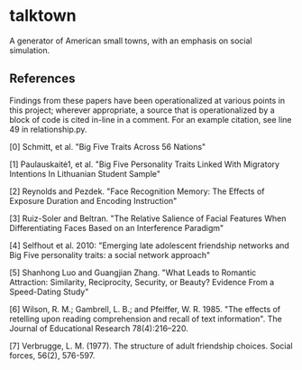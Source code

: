 # talktown
A generator of American small towns, with an emphasis on social simulation.




## References

Findings from these papers have been operationalized at various points in this project; wherever appropriate, a source that is operationalized by a block of code is cited in-line in a comment. For an example citation, see line 49 in relationship.py.


[0] Schmitt, et al. "Big Five Traits Across 56 Nations"

[1] Paulauskaitė1, et al. "Big Five Personality Traits Linked With Migratory Intentions In
        Lithuanian Student Sample"

[2] Reynolds and Pezdek. "Face Recognition Memory: The Effects of Exposure Duration and
        Encoding Instruction"

[3] Ruiz-Soler and Beltran. "The Relative Salience of Facial Features When Differentiating Faces
        Based on an Interference Paradigm"

[4] Selfhout et al. 2010: "Emerging late adolescent friendship networks and Big Five personality
        traits: a social network approach"

[5] Shanhong Luo and Guangjian Zhang. "What Leads to Romantic Attraction: Similarity, Reciprocity,
        Security, or Beauty? Evidence From a Speed-Dating Study"

[6] Wilson, R. M.; Gambrell, L. B.; and Pfeiffer, W. R. 1985. "The effects of retelling upon reading
        comprehension and recall of text information". The Journal of Educational Research 78(4):216–220.

[7] Verbrugge, L. M. (1977). The structure of adult friendship choices. Social forces, 56(2), 576-597.
